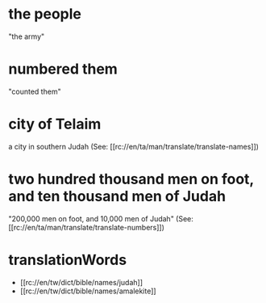 # the people

"the army"

# numbered them

"counted them"

# city of Telaim

a city in southern Judah (See: [[rc://en/ta/man/translate/translate-names]])

# two hundred thousand men on foot, and ten thousand men of Judah

"200,000 men on foot, and 10,000 men of Judah" (See: [[rc://en/ta/man/translate/translate-numbers]])

# translationWords

* [[rc://en/tw/dict/bible/names/judah]]
* [[rc://en/tw/dict/bible/names/amalekite]]